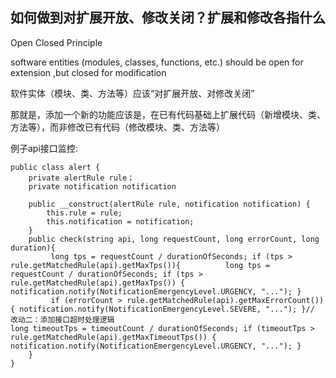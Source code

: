 ## **如何做到对扩展开放、修改关闭？扩展和修改各指什么**

Open Closed Principle

software entities (modules, classes, functions, etc.) should be open for extension ,but closed for modification

软件实体（模块、类、方法等）应该“对扩展开放、对修改关闭”

那就是，添加一个新的功能应该是，在已有代码基础上扩展代码（新增模块、类、方法等），而非修改已有代码（修改模块、类、方法等）

例子api接口监控:

```
public class alert {
	private alertRule rule；
	private notification notification
	
	public __construct(alertRule rule, notification notification) {
		this.rule = rule; 
		this.notification = notification;
	}
	public check(string api, long requestCount, long errorCount, long duration){
		 long tps = requestCount / durationOfSeconds; if (tps > rule.getMatchedRule(api).getMaxTps()){ 			long tps = requestCount / durationOfSeconds; if (tps > rule.getMatchedRule(api).getMaxTps()) { notification.notify(NotificationEmergencyLevel.URGENCY, "..."); }
		 if (errorCount > rule.getMatchedRule(api).getMaxErrorCount()) { notification.notify(NotificationEmergencyLevel.SEVERE, "..."); }// 改动二：添加接口超时处理逻辑
long timeoutTps = timeoutCount / durationOfSeconds; if (timeoutTps > rule.getMatchedRule(api).getMaxTimeoutTps()) { notification.notify(NotificationEmergencyLevel.URGENCY, "..."); }
	}
}
```



